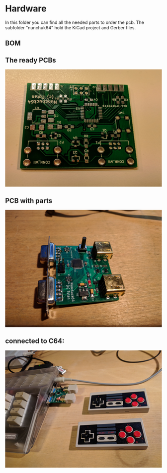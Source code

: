 Hardware
==============
In this folder you can find all the needed parts to order the pcb.
The subfolder "nunchuk64" hold the KiCad project and Gerber files.

BOM
---



The ready PCBs
--------------
![PCB](pcb.jpg)

PCB with parts
--------------
![PCB with parts](pcb_with_parts.jpg)

connected to C64:
--------------
![connected](connected.jpg)
